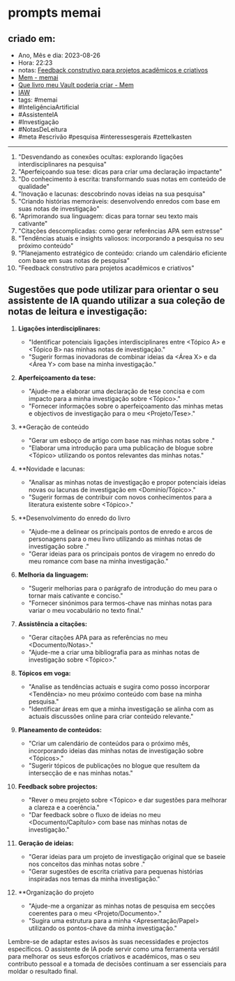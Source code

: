 # prompts memai

## criado em: 
-  Ano, Mês e dia: 2023-08-26
- Hora: 22:23
- notas: [Feedback construtivo para projetos acadêmicos e criativos](Feedback%20construtivo%20para%20projetos%20acadêmicos%20e%20criativos.md)
- [Mem - memai](Mem%20-%20memai.md)
- [Que livro meu Vault poderia criar - Mem](Que%20livro%20meu%20Vault%20poderia%20criar%20-%20Mem.md)
- [IAW](IAW)
- tags: #memai 
- #InteligênciaArtificial
- #AssistenteIA
- #Investigação
- #NotasDeLeitura
- #meta #escrivão #pesquisa #interessesgerais #zettelkasten 
---

1. "Desvendando as conexões ocultas: explorando ligações interdisciplinares na pesquisa"
2. "Aperfeiçoando sua tese: dicas para criar uma declaração impactante"
3. "Do conhecimento à escrita: transformando suas notas em conteúdo de qualidade"
4. "Inovação e lacunas: descobrindo novas ideias na sua pesquisa"
5. "Criando histórias memoráveis: desenvolvendo enredos com base em suas notas de investigação"
6. "Aprimorando sua linguagem: dicas para tornar seu texto mais cativante"
7. "Citações descomplicadas: como gerar referências APA sem estresse"
8. "Tendências atuais e insights valiosos: incorporando a pesquisa no seu próximo conteúdo"
9. "Planejamento estratégico de conteúdo: criando um calendário eficiente com base em suas notas de pesquisa"
10. "Feedback construtivo para projetos acadêmicos e criativos"

## Sugestões que pode utilizar para orientar o seu assistente de IA quando utilizar a sua coleção de notas de leitura e investigação:

1. **Ligações interdisciplinares:**
   - "Identificar potenciais ligações interdisciplinares entre <Tópico A> e <Tópico B> nas minhas notas de investigação."
   - "Sugerir formas inovadoras de combinar ideias da <Área X> e da <Área Y> com base na minha investigação."

2. **Aperfeiçoamento da tese:**
   - "Ajude-me a elaborar uma declaração de tese concisa e com impacto para a minha investigação sobre <Tópico>."
   - "Fornecer informações sobre o aperfeiçoamento das minhas metas e objectivos de investigação para o meu <Projeto/Tese>."

3. **Geração de conteúdo
   - "Gerar um esboço de artigo com base nas minhas notas sobre <Assunto>."
   - "Elaborar uma introdução para uma publicação de blogue sobre <Tópico> utilizando os pontos relevantes das minhas notas."

4. **Novidade e lacunas:
   - "Analisar as minhas notas de investigação e propor potenciais ideias novas ou lacunas de investigação em <Domínio/Tópico>."
   - "Sugerir formas de contribuir com novos conhecimentos para a literatura existente sobre <Tópico>."

5. **Desenvolvimento do enredo do livro
   - "Ajude-me a delinear os principais pontos de enredo e arcos de personagens para o meu livro <Genero> utilizando as minhas notas de investigação sobre <Temas>."
   - "Gerar ideias para os principais pontos de viragem no enredo do meu romance com base na minha investigação."

6. **Melhoria da linguagem:**
   - "Sugerir melhorias para o parágrafo de introdução do meu <Documento> para o tornar mais cativante e conciso."
   - "Fornecer sinónimos para termos-chave nas minhas notas para variar o meu vocabulário no texto final."

7. **Assistência a citações:**
   - "Gerar citações APA para as referências no meu <Documento/Notas>."
   - "Ajude-me a criar uma bibliografia para as minhas notas de investigação sobre <Tópico>."

8. **Tópicos em voga:**
   - "Analise as tendências actuais e sugira como posso incorporar <Tendência> no meu próximo conteúdo com base na minha pesquisa."
   - "Identificar áreas em que a minha investigação se alinha com as actuais discussões online para criar conteúdo relevante."

9. **Planeamento de conteúdos:**
   - "Criar um calendário de conteúdos para o próximo mês, incorporando ideias das minhas notas de investigação sobre <Tópicos>."
   - "Sugerir tópicos de publicações no blogue que resultem da intersecção de <Campo> e <Campo> nas minhas notas."

10. **Feedback sobre projectos:**
    - "Rever o meu projeto sobre <Tópico> e dar sugestões para melhorar a clareza e a coerência."
    - "Dar feedback sobre o fluxo de ideias no meu <Documento/Capítulo> com base nas minhas notas de investigação."

11. **Geração de ideias:**
    - "Gerar ideias para um projeto de investigação original que se baseie nos conceitos das minhas notas sobre <Assunto>."
    - "Gerar sugestões de escrita criativa para pequenas histórias inspiradas nos temas da minha investigação."

12. **Organização do projeto
    - "Ajude-me a organizar as minhas notas de pesquisa em secções coerentes para o meu <Projeto/Documento>."
    - "Sugira uma estrutura para a minha <Apresentação/Papel> utilizando os pontos-chave da minha investigação."

Lembre-se de adaptar estes avisos às suas necessidades e projectos específicos. O assistente de IA pode servir como uma ferramenta versátil para melhorar os seus esforços criativos e académicos, mas o seu contributo pessoal e a tomada de decisões continuam a ser essenciais para moldar o resultado final. 

